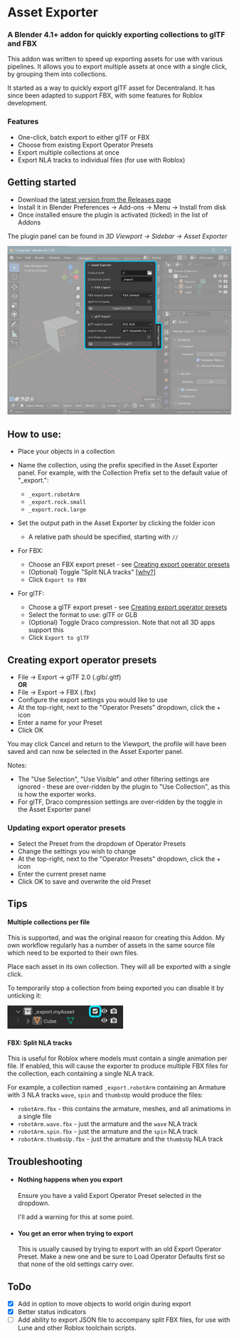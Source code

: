 # Asset Exporter

### A Blender 4.1+ addon for quickly exporting collections to glTF and FBX


This addon was written to speed up exporting assets for use with various pipelines. It allows you to export multiple assets at once with a single click, by grouping them into collections.

 It started as a way to quickly export glTF asset for Decentraland. It has since been adapted to support FBX, with some features for Roblox development.


### Features

- One-click, batch export to either glTF or FBX
- Choose from existing Export Operator Presets
- Export multiple collections at once
- Export NLA tracks to individual files (for use with Roblox)

## Getting started

- Download the [latest version from the Releases page](https://github.com/stom66/blender-asset-exporter/releases/latest)
- Install it in Blender Preferences -> Add-ons -> Menu -> Install from disk
- Once installed ensure the plugin is activated (ticked) in the list of Addons

The plugin panel can be found in *3D Viewport -> Sidebar -> Asset Exporter*


![blender ui panel location](./assets/blender-ui-location.png)


How to use:
--

* Place your objects in a collection 
* Name the collection, using the prefix specified in the Asset Exporter panel. For example, with the Collection Prefix set to the default value of "_export.":
    * `_export.robotArm`
    * `_export.rock.small`
    * `_export.rock.large`

* Set the output path in the Asset Exporter by clicking the folder icon
    * A relative path should be specified, starting with `//` 

* For FBX:
    * Choose an FBX export preset - see [Creating export operator presets](#creating-export-operator-presets)
    * (Optional) Toggle "Split NLA tracks" [[why?]](#fbx-split-nla-tracks)
    * Click `Export to FBX`

* For glTF:
    * Choose a glTF export preset - see [Creating export operator presets](#creating-export-operator-presets)
    * Select the format to use: glTF or GLB
    * (Optional) Toggle Draco compression. Note that not all 3D apps support this
    * Click `Export to glTF`


## Creating export operator presets

* File -> Export -> glTF 2.0 (.glb/.gltf)  
    **OR**    
* File -> Export -> FBX (.fbx)
* Configure the export settings you would like to use
* At the top-right, next to the "Operator Presets" dropdown, click the + icon
* Enter a name for your Preset
* Click OK

You may click Cancel and return to the Viewport, the profile will have been saved and can now be selected in the Asset Exporter panel.

Notes: 

- The "Use Selection", "Use Visible" and other filtering settings are ignored - these are over-ridden by the plugin to "Use Collection", as this is how the exporter works.
- For glTF, Draco compression settings are over-ridden by the toggle in the Asset Exporter panel


### Updating export operator presets

* Select the Preset from the dropdown of Operator Presets
* Change the settings you wish to change
* At the top-right, next to the "Operator Presets" dropdown, click the + icon
* Enter the current preset name
* Click OK to save and overwrite the old Preset



## Tips

#### Multiple collections per file

This is supported, and was the original reason for creating this Addon. My own workflow regularly has a number of assets in the same source file which need to be exported to their own files.

Place each asset in its own collection. They will all be exported with a single click.

To temporarily stop a collection from being exported you can disable it by unticking it:

![Disable a collection in Blender](./assets/blender-disable-collection.png)


#### FBX: Split NLA tracks

This is useful for Roblox where models must contain a single animation per file. If enabled, this will cause the exporter to produce multiple FBX files for the collection, each containing a single NLA track. 

For example, a collection named `_export.robotArm` containing an Armature with 3 NLA tracks `wave`, `spin` and `thumbsUp` would produce the files:

- `robotArm.fbx` - this contains the armature, meshes, and all animatioms in a single file
- `robotArm.wave.fbx` - just the armature and the `wave` NLA track
- `robotArm.spin.fbx` - just the armature and the `spin` NLA track
- `robotArm.thumbsUp.fbx` - just the armature and the `thumbsUp` NLA track


## Troubleshooting

- #### Nothing happens when you export

    Ensure you have a valid Export Operator Preset selected in the dropdown.

    I'll add a warning for this at some point.

- #### You get an error when trying to export

    This is usually caused by trying to export with an old Export Operator Preset. Make a new one and be sure to Load Operator Defaults first so that none of the old settings carry over.

    

## ToDo

- [x] Add in option to move objects to world origin during export
- [x] Better status indicators  
- [ ] Add ability to export JSON file to accompany split FBX files, for use with Lune and other Roblox toolchain scripts.